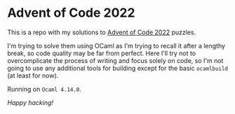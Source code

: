 # Advent of Code 2022

This is a repo with my solutions to [Advent of Code 2022](https://adventofcode.com/) puzzles.

I'm trying to solve them using OCaml as I'm trying to recall it after a lengthy break, so code quality may be far from perfect.
Here I'll try not to overcomplicate the process of writing and focus solely on code, so I'm not going to use any additional tools for building except for the basic `ocamlbuild` (at least for now).

Running on `Ocaml 4.14.0`.

*Happy hacking!*
